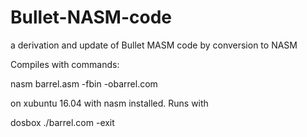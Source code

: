 # Bullet-NASM-code
a derivation and update of Bullet MASM code by conversion to NASM

Compiles with commands:

   nasm barrel.asm -fbin -obarrel.com

on xubuntu 16.04 with nasm installed. Runs with 

   dosbox ./barrel.com -exit
